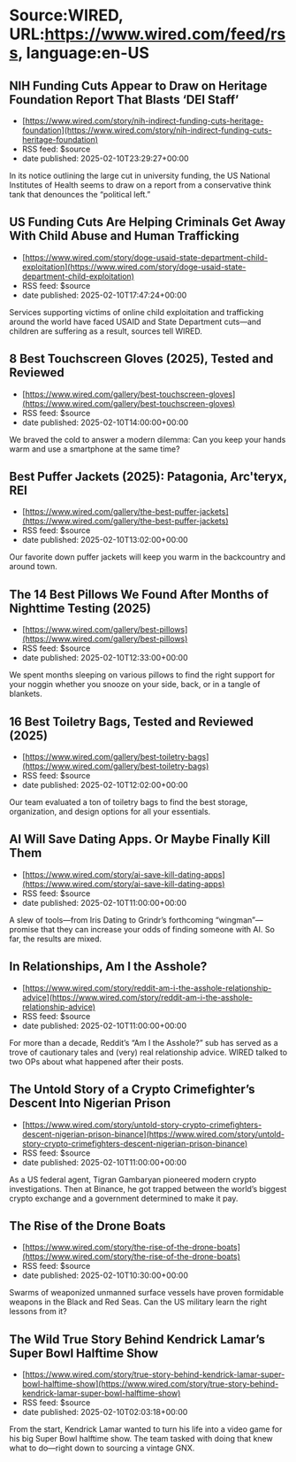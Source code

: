 # Source:WIRED, URL:https://www.wired.com/feed/rss, language:en-US

## NIH Funding Cuts Appear to Draw on Heritage Foundation Report That Blasts ‘DEI Staff’
 - [https://www.wired.com/story/nih-indirect-funding-cuts-heritage-foundation](https://www.wired.com/story/nih-indirect-funding-cuts-heritage-foundation)
 - RSS feed: $source
 - date published: 2025-02-10T23:29:27+00:00

In its notice outlining the large cut in university funding, the US National Institutes of Health seems to draw on a report from a conservative think tank that denounces the “political left.”

## US Funding Cuts Are Helping Criminals Get Away With Child Abuse and Human Trafficking
 - [https://www.wired.com/story/doge-usaid-state-department-child-exploitation](https://www.wired.com/story/doge-usaid-state-department-child-exploitation)
 - RSS feed: $source
 - date published: 2025-02-10T17:47:24+00:00

Services supporting victims of online child exploitation and trafficking around the world have faced USAID and State Department cuts—and children are suffering as a result, sources tell WIRED.

## 8 Best Touchscreen Gloves (2025), Tested and Reviewed
 - [https://www.wired.com/gallery/best-touchscreen-gloves](https://www.wired.com/gallery/best-touchscreen-gloves)
 - RSS feed: $source
 - date published: 2025-02-10T14:00:00+00:00

We braved the cold to answer a modern dilemma: Can you keep your hands warm and use a smartphone at the same time?

## Best Puffer Jackets (2025): Patagonia, Arc'teryx, REI
 - [https://www.wired.com/gallery/the-best-puffer-jackets](https://www.wired.com/gallery/the-best-puffer-jackets)
 - RSS feed: $source
 - date published: 2025-02-10T13:02:00+00:00

Our favorite down puffer jackets will keep you warm in the backcountry and around town.

## The 14 Best Pillows We Found After Months of Nighttime Testing (2025)
 - [https://www.wired.com/gallery/best-pillows](https://www.wired.com/gallery/best-pillows)
 - RSS feed: $source
 - date published: 2025-02-10T12:33:00+00:00

We spent months sleeping on various pillows to find the right support for your noggin whether you snooze on your side, back, or in a tangle of blankets.

## 16 Best Toiletry Bags, Tested and Reviewed (2025)
 - [https://www.wired.com/gallery/best-toiletry-bags](https://www.wired.com/gallery/best-toiletry-bags)
 - RSS feed: $source
 - date published: 2025-02-10T12:02:00+00:00

Our team evaluated a ton of toiletry bags to find the best storage, organization, and design options for all your essentials.

## AI Will Save Dating Apps. Or Maybe Finally Kill Them
 - [https://www.wired.com/story/ai-save-kill-dating-apps](https://www.wired.com/story/ai-save-kill-dating-apps)
 - RSS feed: $source
 - date published: 2025-02-10T11:00:00+00:00

A slew of tools—from Iris Dating to Grindr’s forthcoming “wingman”—promise that they can increase your odds of finding someone with AI. So far, the results are mixed.

## In Relationships, Am I the Asshole?
 - [https://www.wired.com/story/reddit-am-i-the-asshole-relationship-advice](https://www.wired.com/story/reddit-am-i-the-asshole-relationship-advice)
 - RSS feed: $source
 - date published: 2025-02-10T11:00:00+00:00

For more than a decade, Reddit’s “Am I the Asshole?” sub has served as a trove of cautionary tales and (very) real relationship advice. WIRED talked to two OPs about what happened after their posts.

## The Untold Story of a Crypto Crimefighter’s Descent Into Nigerian Prison
 - [https://www.wired.com/story/untold-story-crypto-crimefighters-descent-nigerian-prison-binance](https://www.wired.com/story/untold-story-crypto-crimefighters-descent-nigerian-prison-binance)
 - RSS feed: $source
 - date published: 2025-02-10T11:00:00+00:00

As a US federal agent, Tigran Gambaryan pioneered modern crypto investigations. Then at Binance, he got trapped between the world’s biggest crypto exchange and a government determined to make it pay.

## The Rise of the Drone Boats
 - [https://www.wired.com/story/the-rise-of-the-drone-boats](https://www.wired.com/story/the-rise-of-the-drone-boats)
 - RSS feed: $source
 - date published: 2025-02-10T10:30:00+00:00

Swarms of weaponized unmanned surface vessels have proven formidable weapons in the Black and Red Seas. Can the US military learn the right lessons from it?

## The Wild True Story Behind Kendrick Lamar’s Super Bowl Halftime Show
 - [https://www.wired.com/story/true-story-behind-kendrick-lamar-super-bowl-halftime-show](https://www.wired.com/story/true-story-behind-kendrick-lamar-super-bowl-halftime-show)
 - RSS feed: $source
 - date published: 2025-02-10T02:03:18+00:00

From the start, Kendrick Lamar wanted to turn his life into a video game for his big Super Bowl halftime show. The team tasked with doing that knew what to do—right down to sourcing a vintage GNX.

